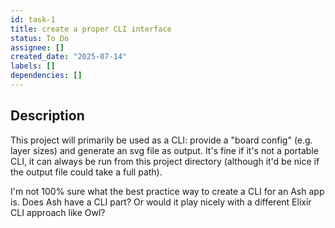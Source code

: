 ```yaml
---
id: task-1
title: create a proper CLI interface
status: To Do
assignee: []
created_date: "2025-07-14"
labels: []
dependencies: []
---
```


## Description

This project will primarily be used as a CLI: provide a "board config" (e.g.
layer sizes) and generate an svg file as output. It's fine if it's not a
portable CLI, it can always be run from this project directory (although it'd be
nice if the output file could take a full path).

I'm not 100% sure what the best practice way to create a CLI for an Ash app is.
Does Ash have a CLI part? Or would it play nicely with a different Elixir CLI
approach like Owl?
